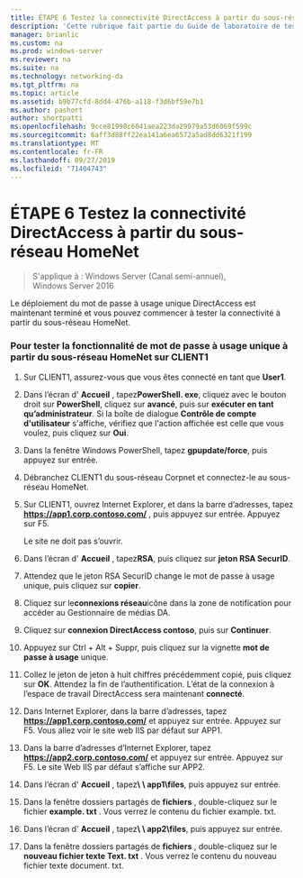 ```yaml
---
title: ÉTAPE 6 Testez la connectivité DirectAccess à partir du sous-réseau HomeNet
description: 'Cette rubrique fait partie du Guide de laboratoire de test : illustrer DirectAccess avec l’authentification par mot de passe à usage unique et RSA SecurID pour Windows Server 2016'
manager: brianlic
ms.custom: na
ms.prod: windows-server
ms.reviewer: na
ms.suite: na
ms.technology: networking-da
ms.tgt_pltfrm: na
ms.topic: article
ms.assetid: b9b77cfd-8dd4-476b-a118-f3d6bf59e7b1
ms.author: pashort
author: shortpatti
ms.openlocfilehash: 9cce81998c6041aea223da29979a53d6069f599c
ms.sourcegitcommit: 6aff3d88ff22ea141a6ea6572a5ad8dd6321f199
ms.translationtype: MT
ms.contentlocale: fr-FR
ms.lasthandoff: 09/27/2019
ms.locfileid: "71404743"
---
```

# <a name="step-6-test-directaccess-connectivity-from-the-homenet-subnet"></a>ÉTAPE 6 Testez la connectivité DirectAccess à partir du sous-réseau HomeNet

>S'applique à : Windows Server (Canal semi-annuel), Windows Server 2016

Le déploiement du mot de passe à usage unique DirectAccess est maintenant terminé et vous pouvez commencer à tester la connectivité à partir du sous-réseau HomeNet.  
  
### <a name="to-test-otp-functionality-from-the-homenet-subnet-on-client1"></a>Pour tester la fonctionnalité de mot de passe à usage unique à partir du sous-réseau HomeNet sur CLIENT1  
  
1. Sur CLIENT1, assurez-vous que vous êtes connecté en tant que **User1**.  
  
2. Dans l’écran d' **Accueil** , tapez**PowerShell. exe**, cliquez avec le bouton droit sur **PowerShell**, cliquez sur **avancé**, puis sur **exécuter en tant qu’administrateur**. Si la boîte de dialogue **Contrôle de compte d'utilisateur** s'affiche, vérifiez que l'action affichée est celle que vous voulez, puis cliquez sur **Oui**.  
  
3. Dans la fenêtre Windows PowerShell, tapez **gpupdate/force**, puis appuyez sur entrée.  
  
4. Débranchez CLIENT1 du sous-réseau Corpnet et connectez-le au sous-réseau HomeNet.  
  
5. Sur CLIENT1, ouvrez Internet Explorer, et dans la barre d’adresses, tapez **https://app1.corp.contoso.com/** , puis appuyez sur entrée. Appuyez sur F5.  
  
   Le site ne doit pas s’ouvrir.  
  
6. Dans l’écran d' **Accueil** , tapez**RSA**, puis cliquez sur **jeton RSA SecurID**.  
  
7. Attendez que le jeton RSA SecurID change le mot de passe à usage unique, puis cliquez sur **copier**.  
  
8. Cliquez sur le**connexions réseau**icône dans la zone de notification pour accéder au Gestionnaire de médias DA.  
  
9. Cliquez sur **connexion DirectAccess contoso**, puis sur **Continuer**.  
  
10. Appuyez sur Ctrl + Alt + Suppr, puis cliquez sur la vignette **mot de passe à usage** unique.  
  
11. Collez le jeton de jeton à huit chiffres précédemment copié, puis cliquez sur **OK**. Attendez la fin de l’authentification. L’état de la connexion à l’espace de travail DirectAccess sera maintenant **connecté**.  
  
12. Dans Internet Explorer, dans la barre d’adresses, tapez **https://app1.corp.contoso.com/** et appuyez sur entrée. Appuyez sur F5. Vous allez voir le site web IIS par défaut sur APP1.  
  
13. Dans la barre d’adresses d’Internet Explorer, tapez **https://app2.corp.contoso.com/** et appuyez sur entrée. Appuyez sur F5. Le site Web IIS par défaut s’affiche sur APP2.  
  
14. Dans l’écran d' **Accueil** , tapez<strong>\\ \ app1\files</strong>, puis appuyez sur entrée.  
  
15. Dans la fenêtre dossiers partagés de **fichiers** , double-cliquez sur le fichier **example. txt** . Vous verrez le contenu du fichier example. txt.  
  
16. Dans l’écran d' **Accueil** , tapez<strong>\\ \ app2\files</strong>, puis appuyez sur entrée.  
  
17. Dans la fenêtre dossiers partagés de **fichiers** , double-cliquez sur le **nouveau fichier texte Text. txt** . Vous verrez le contenu du nouveau fichier texte document. txt.  
  


